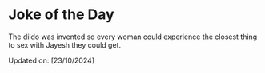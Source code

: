 # Joke of the Day

<!-- #joke -->
The dildo was invented so every woman could experience the closest thing to sex with Jayesh they could get.

Updated on: [23/10/2024]
<!-- #jokeEnd -->